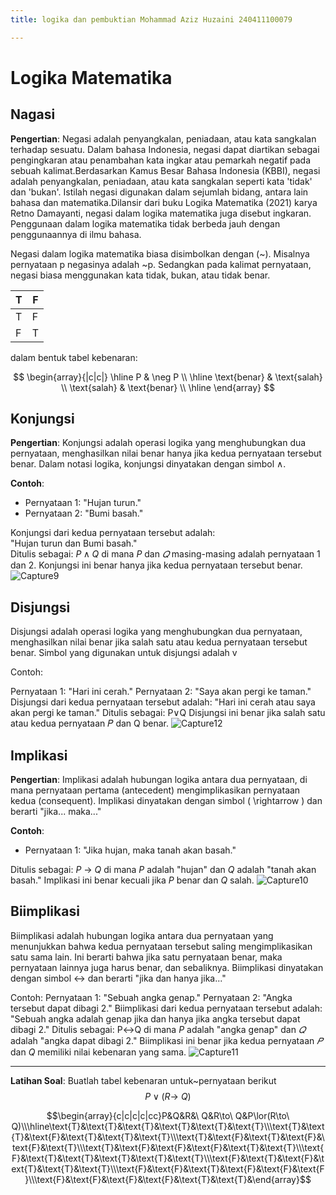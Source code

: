 ```yaml
---
title: logika dan pembuktian Mohammad Aziz Huzaini 240411100079

---
```


# Logika Matematika

## Nagasi
**Pengertian**: 
Negasi adalah penyangkalan, peniadaan, atau kata sangkalan terhadap sesuatu. Dalam bahasa Indonesia, negasi dapat diartikan sebagai pengingkaran atau penambahan kata ingkar atau pemarkah negatif pada sebuah kalimat.Berdasarkan Kamus Besar Bahasa Indonesia (KBBI), negasi adalah penyangkalan, peniadaan, atau kata sangkalan seperti kata 'tidak' dan 'bukan'. Istilah negasi digunakan dalam sejumlah bidang, antara lain bahasa dan matematika.Dilansir dari buku Logika Matematika (2021) karya Retno Damayanti, negasi dalam logika matematika juga disebut ingkaran. Penggunaan dalam logika matematika tidak berbeda jauh dengan penggunaannya di ilmu bahasa.

Negasi dalam logika matematika biasa disimbolkan dengan (~). Misalnya pernyataan p negasinya adalah ~p. Sedangkan pada kalimat pernyataan, negasi biasa menggunakan kata tidak, bukan, atau tidak benar.

| T | F | 
|  -| - | 
| T | F |
| F | T |

 dalam bentuk tabel kebenaran:

$$
\begin{array}{|c|c|}
\hline
P & \neg P \\
\hline
\text{benar} & \text{salah} \\
\text{salah} & \text{benar} \\
\hline
\end{array}
$$


## Konjungsi
**Pengertian**: 
Konjungsi adalah operasi logika yang menghubungkan dua pernyataan, menghasilkan nilai benar hanya jika kedua pernyataan tersebut benar. Dalam notasi logika, konjungsi dinyatakan dengan simbol $∧$.

**Contoh**:
- Pernyataan 1: "Hujan turun."
- Pernyataan 2: "Bumi basah."

Konjungsi dari kedua pernyataan tersebut adalah:  
"Hujan turun dan Bumi basah."  
Ditulis sebagai:
$P∧Q$
di mana $P$ dan $𝑄$ masing-masing adalah pernyataan 1 dan 2. Konjungsi ini benar hanya jika kedua pernyataan tersebut benar.
![Capture9](https://hackmd.io/_uploads/S1L3JwFyke.png)


## Disjungsi
Disjungsi adalah operasi logika yang menghubungkan dua pernyataan, menghasilkan nilai benar jika salah satu atau kedua pernyataan tersebut benar. Simbol yang digunakan untuk disjungsi adalah v

Contoh:

Pernyataan 1: "Hari ini cerah."
Pernyataan 2: "Saya akan pergi ke taman."
Disjungsi dari kedua pernyataan tersebut adalah:
"Hari ini cerah atau saya akan pergi ke taman."
Ditulis sebagai:
P∨Q
Disjungsi ini benar jika salah satu atau kedua pernyataan 𝑃 dan Q benar.
![Capture12](https://hackmd.io/_uploads/HycgZwtJJg.png)



## Implikasi 
**Pengertian**: Implikasi adalah hubungan logika antara dua pernyataan, di mana pernyataan pertama (antecedent) mengimplikasikan pernyataan kedua (consequent). Implikasi dinyatakan dengan simbol \( \rightarrow \) dan berarti "jika... maka..."

**Contoh**:
- Pernyataan 1: "Jika hujan, maka tanah akan basah."

Ditulis sebagai:
$P$ → $Q$
di mana $P$ adalah "hujan" dan $Q$ adalah "tanah akan basah." Implikasi ini benar kecuali jika $P$ benar dan $Q$ salah.
![Capture10](https://hackmd.io/_uploads/BJ0lxDF1Jx.png)


## Biimplikasi
Biimplikasi adalah hubungan logika antara dua pernyataan yang menunjukkan bahwa kedua pernyataan tersebut saling mengimplikasikan satu sama lain. Ini berarti bahwa jika satu pernyataan benar, maka pernyataan lainnya juga harus benar, dan sebaliknya. Biimplikasi dinyatakan dengan simbol ↔ dan berarti "jika dan hanya jika..."

Contoh:
Pernyataan 1: "Sebuah angka genap."
Pernyataan 2: "Angka tersebut dapat dibagi 2."
Biimplikasi dari kedua pernyataan tersebut adalah:
"Sebuah angka adalah genap jika dan hanya jika angka tersebut dapat dibagi 2."
Ditulis sebagai:
P↔Q
di mana $P$ adalah "angka genap" dan $𝑄$ adalah "angka dapat dibagi 2." Biimplikasi ini benar jika kedua pernyataan $𝑃$ dan $Q$ memiliki nilai kebenaran yang sama.
![Capture11](https://hackmd.io/_uploads/Hy4ulwYJyx.png)



---
**Latihan Soal**:
Buatlah tabel kebenaran untuk~pernyataan berikut $$P\lor(R\to\ Q)$$

$$\begin{array}{c|c|c|c|cc}P&Q&R&\ Q&R\to\ Q&P\lor(R\to\ Q)\\\hline\text{Т}&\text{Т}&\text{Т}&\text{T}&\text{T}&\text{T}\\\text{Т}&\text{Т}&\text{F}&\text{T}&\text{T}&\text{T}\\\text{T}&\text{F}&\text{T}&\text{F}&\text{F}&\text{T}\\\text{T}&\text{F}&\text{F}&\text{F}&\text{T}&\text{T}\\\text{F}&\text{T}&\text{T}&\text{T}&\text{T}&\text{T}\\\text{F}&\text{T}&\text{F}&\text{T}&\text{T}&\text{T}\\\text{F}&\text{F}&\text{T}&\text{F}&\text{F}&\text{F}\\\text{F}&\text{F}&\text{F}&\text{F}&\text{T}&\text{T}&\end{array}$$